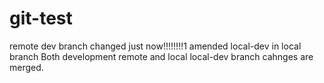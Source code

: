 # git-test
remote dev branch changed just now!!!!!!!!1
amended local-dev in local branch
Both development remote and local local-dev branch cahnges are merged.
